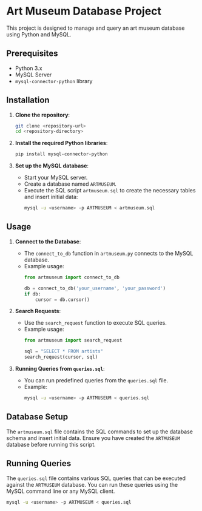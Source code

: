 # Art Museum Database Project

This project is designed to manage and query an art museum database using Python and MySQL.

## Prerequisites

- Python 3.x
- MySQL Server
- `mysql-connector-python` library

## Installation

1. **Clone the repository**:
    ```sh
    git clone <repository-url>
    cd <repository-directory>
    ```

2. **Install the required Python libraries**:
    ```sh
    pip install mysql-connector-python
    ```

3. **Set up the MySQL database**:
    - Start your MySQL server.
    - Create a database named `ARTMUSEUM`.
    - Execute the SQL script `artmuseum.sql` to create the necessary tables and insert initial data:
        ```sh
        mysql -u <username> -p ARTMUSEUM < artmuseum.sql
        ```

## Usage

1. **Connect to the Database**:
    - The `connect_to_db` function in `artmuseum.py` connects to the MySQL database.
    - Example usage:
        ```python
        from artmuseum import connect_to_db

        db = connect_to_db('your_username', 'your_password')
        if db:
            cursor = db.cursor()
        ```

2. **Search Requests**:
    - Use the `search_request` function to execute SQL queries.
    - Example usage:
        ```python
        from artmuseum import search_request

        sql = "SELECT * FROM artists"
        search_request(cursor, sql)
        ```

3. **Running Queries from `queries.sql`**:
    - You can run predefined queries from the `queries.sql` file.
    - Example:
        ```sh
        mysql -u <username> -p ARTMUSEUM < queries.sql
        ```

## Database Setup

The `artmuseum.sql` file contains the SQL commands to set up the database schema and insert initial data. Ensure you have created the `ARTMUSEUM` database before running this script.

## Running Queries

The `queries.sql` file contains various SQL queries that can be executed against the `ARTMUSEUM` database. You can run these queries using the MySQL command line or any MySQL client.

```sh
mysql -u <username> -p ARTMUSEUM < queries.sql
